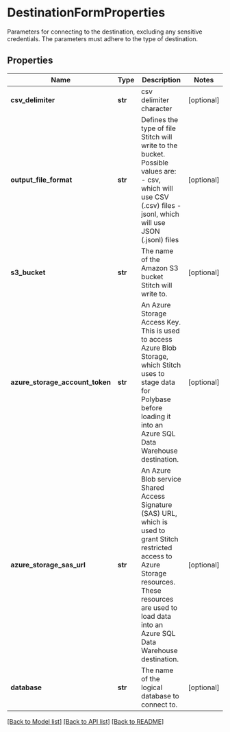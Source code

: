 # DestinationFormProperties

Parameters for connecting to the destination, excluding any sensitive credentials. The parameters must adhere to the type of destination.
## Properties
Name | Type | Description | Notes
------------ | ------------- | ------------- | -------------
**csv_delimiter** | **str** | csv delimiter character | [optional]
**output_file_format** | **str** | Defines the type of file Stitch will write to the bucket. Possible values are: - csv, which will use CSV (.csv) files - jsonl, which will use JSON (.jsonl) files  | [optional]
**s3_bucket** | **str** | The name of the Amazon S3 bucket Stitch will write to. | [optional]
**azure_storage_account_token** | **str** | An Azure Storage Access Key. This is used to access Azure Blob Storage, which Stitch uses to stage data for Polybase before loading it into an Azure SQL Data Warehouse destination.  | [optional]
**azure_storage_sas_url** | **str** | An Azure Blob service Shared Access Signature (SAS) URL, which is used to grant Stitch restricted access to Azure Storage resources. These resources are used to load data into an Azure SQL Data Warehouse destination.  | [optional]
**database** | **str** | The name of the logical database to connect to.  | [optional]

[[Back to Model list]](../README.md#documentation-for-models) [[Back to API list]](../README.md#documentation-for-api-endpoints) [[Back to README]](../README.md)


